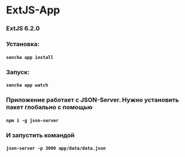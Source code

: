 # ExtJS-App

### ExtJS 6.2.0
### Установка:
#### `sencha app install`
### Запуск:
#### `sencha app watch`

### Приложение работает с JSON-Server. Нужно установить пакет глобально с помощью
#### `npm i -g json-server`
### И запустить командой
#### `json-server -p 3000 app/data/data.json`